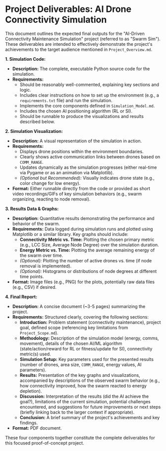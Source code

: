 # Project Deliverables: AI Drone Connectivity Simulation

This document outlines the expected final outputs for the "AI-Driven Connectivity Maintenance Simulation" project (referred to as "Swarm Sim"). These deliverables are intended to effectively demonstrate the project's achievements to the target audience mentioned in `Project_Overview.md`.

**1. Simulation Code:**

*   **Description:** The complete, executable Python source code for the simulation.
*   **Requirements:**
    *   Should be reasonably well-commented, explaining key sections and logic.
    *   Includes clear instructions on how to set up the environment (e.g., a `requirements.txt` file) and run the simulation.
    *   Implements the core components defined in `Simulation_Model.md`.
    *   Includes the chosen AI positioning algorithm (RL or SI).
    *   Should be runnable to produce the visualizations and results described below.

**2. Simulation Visualization:**

*   **Description:** A visual representation of the simulation in action.
*   **Requirements:**
    *   Displays drone positions within the environment boundaries.
    *   Clearly shows active communication links between drones based on `COMM_RANGE`.
    *   Updates dynamically as the simulation progresses (either real-time via Pygame or as an animation via Matplotlib).
    *   *(Optional but Recommended):* Visually indicates drone state (e.g., color change for low energy).
*   **Format:** Either runnable directly from the code or provided as short video recordings/GIFs of key simulation behaviors (e.g., swarm organizing, reacting to node removal).

**3. Results Data & Graphs:**

*   **Description:** Quantitative results demonstrating the performance and behavior of the swarm.
*   **Requirements:** Data logged during simulation runs and plotted using Matplotlib or a similar library. Key graphs should include:
    *   **Connectivity Metric vs. Time:** Plotting the chosen primary metric (e.g., LCC Size, Average Node Degree) over the simulation duration.
    *   **Energy Metric vs. Time:** Plotting the average remaining energy of the swarm over time.
    *   *(Optional):* Plotting the number of active drones vs. time (if node removal is implemented).
    *   *(Optional):* Histograms or distributions of node degrees at different time points.
*   **Format:** Image files (e.g., PNG) for the plots, potentially raw data files (e.g., CSV) if desired.

**4. Final Report:**

*   **Description:** A concise document (~3-5 pages) summarizing the project.
*   **Requirements:** Structured clearly, covering the following sections:
    *   **Introduction:** Problem statement (connectivity maintenance), project goal, defined scope (referencing key limitations from `Project_Scope.md`).
    *   **Methodology:** Description of the simulation model (energy, comms, movement), details of the chosen AI/ML algorithm (state/action/reward for RL or fitness/update for SI), connectivity metric(s) used.
    *   **Simulation Setup:** Key parameters used for the presented results (number of drones, area size, `COMM_RANGE`, energy values, AI parameters).
    *   **Results:** Presentation of the key graphs and visualizations, accompanied by descriptions of the observed swarm behavior (e.g., how connectivity improved, how the swarm reacted to energy depletion).
    *   **Discussion:** Interpretation of the results (did the AI achieve the goal?), limitations of the current simulation, potential challenges encountered, and suggestions for future improvements or next steps (briefly linking back to the larger context if appropriate).
    *   **Conclusion:** A brief summary of the project's achievements and key findings.
*   **Format:** PDF document.

These four components together constitute the complete deliverables for this focused proof-of-concept project.
